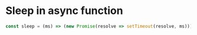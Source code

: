 # Sleep in async function

```js
const sleep = (ms) => (new Promise(resolve => setTimeout(resolve, ms)));
```
